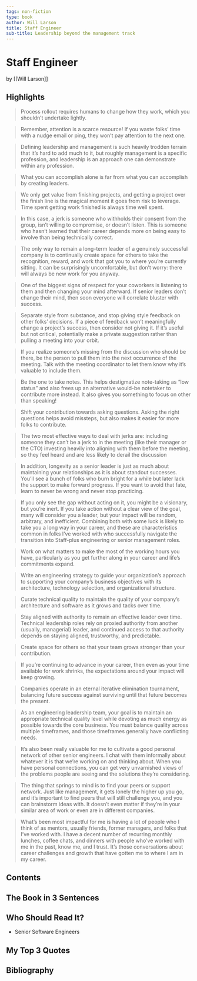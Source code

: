 ```yaml
---
tags: non-fiction
type: book
author: Will Larson
title: Staff Engineer
sub-title: Leadership beyond the management track
---
```


# Staff Engineer
by [[Will Larson]]

## Highlights
> Process rollout requires humans to change how they work, which you shouldn’t undertake lightly.

> Remember, attention is a scarce resource! If you waste folks’ time with a nudge email or ping, they won’t pay attention to the next one.

> Defining leadership and management is such heavily trodden terrain that it’s hard to add much to it, but roughly management is a specific profession, and leadership is an approach one can demonstrate within any profession.

> What you can accomplish alone is far from what you can accomplish by creating leaders.

> We only get value from finishing projects, and getting a project over the finish line is the magical moment it goes from risk to leverage. Time spent getting work finished is always time well spent.

> In this case, a jerk is someone who withholds their consent from the group, isn’t willing to compromise, or doesn’t listen. This is someone who hasn’t learned that their career depends more on being easy to involve than being technically correct.

> The only way to remain a long-term leader of a genuinely successful company is to continually create space for others to take the recognition, reward, and work that got you to where you’re currently sitting. It can be surprisingly uncomfortable, but don’t worry: there will always be new work for you anyway.

> One of the biggest signs of respect for your coworkers is listening to them and then changing your mind afterward. If senior leaders don’t change their mind, then soon everyone will correlate bluster with success.

> Separate style from substance, and stop giving style feedback on other folks’ decisions. If a piece of feedback won’t meaningfully change a project’s success, then consider not giving it. If it’s useful but not critical, potentially make a private suggestion rather than pulling a meeting into your orbit.

> If you realize someone’s missing from the discussion who should be there, be the person to pull them into the next occurrence of the meeting. Talk with the meeting coordinator to let them know why it’s valuable to include them.

> Be the one to take notes. This helps destigmatize note-taking as “low status” and also frees up an alternative would-be notetaker to contribute more instead. It also gives you something to focus on other than speaking!

> Shift your contribution towards asking questions. Asking the right questions helps avoid missteps, but also makes it easier for more folks to contribute.

> The two most effective ways to deal with jerks are: including someone they can’t be a jerk to in the meeting (like their manager or the CTO) investing heavily into aligning with them before the meeting, so they feel heard and are less likely to derail the discussion

> In addition, longevity as a senior leader is just as much about maintaining your relationships as it is about standout successes. You’ll see a bunch of folks who burn bright for a while but later lack the support to make forward progress. If you want to avoid that fate, learn to never be wrong and never stop practicing.

> If you only see the gap without acting on it, you might be a visionary, but you’re inert. If you take action without a clear view of the goal, many will consider you a leader, but your impact will be random, arbitrary, and inefficient. Combining both with some luck is likely to take you a long way in your career, and these are characteristics common in folks I’ve worked with who successfully navigate the transition into Staff-plus engineering or senior management roles.

> Work on what matters to make the most of the working hours you have, particularly as you get further along in your career and life’s commitments expand.

> Write an engineering strategy to guide your organization’s approach to supporting your company’s business objectives with its architecture, technology selection, and organizational structure.

> Curate technical quality to maintain the quality of your company’s architecture and software as it grows and tacks over time.

> Stay aligned with authority to remain an effective leader over time. Technical leadership roles rely on proxied authority from another (usually, managerial) leader, and continued access to that authority depends on staying aligned, trustworthy, and predictable.

> Create space for others so that your team grows stronger than your contribution.

> If you’re continuing to advance in your career, then even as your time available for work shrinks, the expectations around your impact will keep growing.

> Companies operate in an eternal iterative elimination tournament, balancing future success against surviving until that future becomes the present.

> As an engineering leadership team, your goal is to maintain an appropriate technical quality level while devoting as much energy as possible towards the core business. You must balance quality across multiple timeframes, and those timeframes generally have conflicting needs.

> It’s also been really valuable for me to cultivate a good personal network of other senior engineers. I chat with them informally about whatever it is that we’re working on and thinking about. When you have personal connections, you can get very unvarnished views of the problems people are seeing and the solutions they’re considering.

> The thing that springs to mind is to find your peers or support network. Just like management, it gets lonely the higher up you go, and it’s important to find peers that will still challenge you, and you can brainstorm ideas with. It doesn’t even matter if they’re in your similar area of work or even are in different companies.

> What’s been most impactful for me is having a lot of people who I think of as mentors, usually friends, former managers, and folks that I’ve worked with. I have a decent number of recurring monthly lunches, coffee chats, and dinners with people who’ve worked with me in the past, know me, and I trust. It’s those conversations about career challenges and growth that have gotten me to where I am in my career.

## Contents

## The Book in 3 Sentences

## Who Should Read It?
* Senior Software Engineers

## My Top 3 Quotes

## Bibliography
